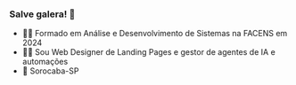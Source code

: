 ### Salve galera! 👋

- 🧑‍🎓 Formado em Análise e Desenvolvimento de Sistemas na FACENS em 2024
- 👨‍💻 Sou Web Designer de Landing Pages e gestor de agentes de IA e automações
- 🚩 Sorocaba-SP

